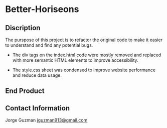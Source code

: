# Better-Horiseons

## Discription

The purspose of this project is to refactor the original code to make it easier to understand and find any potential bugs.

* The div tags on the index.html code were mostly removed and replaced with more semantic HTML elements to improve accessibility.

* The style.css sheet was condensed to improve website performance and reduce data usage.

## End Product



## Contact Information

Jorge Guzman
jguzman913@gmail.com
